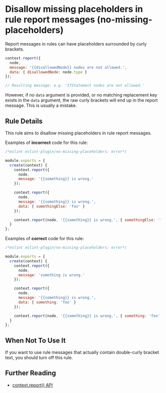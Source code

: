 # Disallow missing placeholders in rule report messages (no-missing-placeholders)

Report messages in rules can have placeholders surrounded by curly brackets.

```js
context.report({
  node,
  message: '{{disallowedNode}} nodes are not allowed.',
  data: { disallowedNode: node.type }
});

// Resulting message: e.g. 'IfStatement nodes are not allowed.'
```

However, if no `data` argument is provided, or no matching replacement key exists in the `data` argument, the raw curly brackets will end up in the report message. This is usually a mistake.


## Rule Details

This rule aims to disallow missing placeholders in rule report messages.

Examples of **incorrect** code for this rule:

```js
/*eslint eslint-plugin/no-missing-placeholders: error*/

module.exports = {
  create(context) {
    context.report({
      node,
      message: '{{something}} is wrong.'
    });

    context.report({
      node,
      message: '{{something}} is wrong.',
      data: { somethingElse: 'foo' }
    });

    context.report(node, '{{something}} is wrong.', { somethingElse: 'foo' });
  }
};

```

Examples of **correct** code for this rule:

```js
/*eslint eslint-plugin/no-missing-placeholders: error*/

module.exports = {
  create(context) {
    context.report({
      node,
      message: 'something is wrong.'
    });

    context.report({
      node,
      message: '{{something}} is wrong.',
      data: { something: 'foo' }
    });

    context.report(node, '{{something}} is wrong.', { something: 'foo' });
  }
};

```


## When Not To Use It

If you want to use rule messages that actually contain double-curly bracket text, you should turn off this rule.

## Further Reading

* [context.report() API](http://eslint.org/docs/developer-guide/working-with-rules#contextreport)

